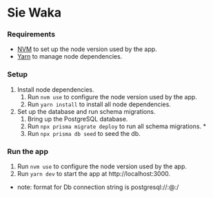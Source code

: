 # Sie Waka

### Requirements

- [NVM](https://github.com/nvm-sh/nvm) to set up the node version used by the app.
- [Yarn](https://yarnpkg.com/) to manage node dependencies.

### Setup

1. Install node dependencies.
   1. Run `nvm use` to configure the node version used by the app.
   2. Run `yarn install` to install all node dependencies.
2. Set up the database and run schema migrations.
   1. Bring up the PostgreSQL database.
   2. Run `npx prisma migrate deploy` to run all schema migrations. \*
   3. Run `npx prisma db seed` to seed the db.

### Run the app

1. Run `nvm use` to configure the node version used by the app.
2. Run `yarn dev` to start the app at http://localhost:3000.

- note: format for Db connection string is postgresql://<USER>:<PASSWORD>@<HOST>:<PORT>/<DATABASE>
